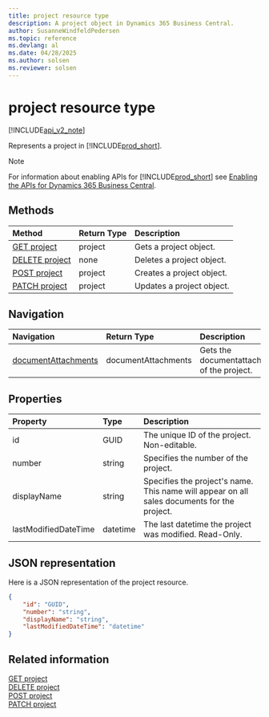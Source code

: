 ```yaml
---
title: project resource type  
description: A project object in Dynamics 365 Business Central.
author: SusanneWindfeldPedersen
ms.topic: reference
ms.devlang: al
ms.date: 04/28/2025
ms.author: solsen
ms.reviewer: solsen
---
```


# project resource type

[!INCLUDE[api_v2_note](../../../includes/api_v2_note.md)]

Represents a project in [!INCLUDE[prod_short](../../../includes/prod_short.md)].

> [!NOTE]
> For information about enabling APIs for [!INCLUDE[prod_short](../../../includes/prod_short.md)] see [Enabling the APIs for Dynamics 365 Business Central](../enabling-apis-for-dynamics-nav.md).

## Methods

| Method | Return Type|Description |
|:--------------------|:-----------|:-------------------------|
|[GET project](../api/dynamics_project_get.md)|project|Gets a project object.|
|[DELETE project](../api/dynamics_project_delete.md)|none|Deletes a project object.|
|[POST project](../api/dynamics_project_create.md)|project|Creates a project object.|
|[PATCH project](../api/dynamics_project_update.md)|project|Updates a project object.|


## Navigation

| Navigation |Return Type| Description |
|:----------|:----------|:-----------------|
|[documentAttachments](dynamics_documentattachment.md)|documentAttachments |Gets the documentattachments of the project.|

## Properties

| Property           | Type   |Description     |
|:-------------------|:-------|:---------------|
|id|GUID|The unique ID of the project. Non-editable.|
|number|string|Specifies the number of the project.|
|displayName|string|Specifies the project's name. This name will appear on all sales documents for the project.|
|lastModifiedDateTime|datetime|The last datetime the project was modified. Read-Only.|

## JSON representation

Here is a JSON representation of the project resource.


```json
{
    "id": "GUID",
    "number": "string",
    "displayName": "string",
    "lastModifiedDateTime": "datetime"
}
```

## Related information

[GET project](../api/dynamics_project_Get.md)  
[DELETE project](../api/dynamics_project_Delete.md)  
[POST project](../api/dynamics_project_Create.md)  
[PATCH project](../api/dynamics_project_Update.md)
